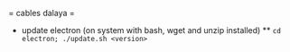 = cables dalaya =

* update electron (on system with bash, wget and unzip installed)
** `cd electron; ./update.sh <version>`